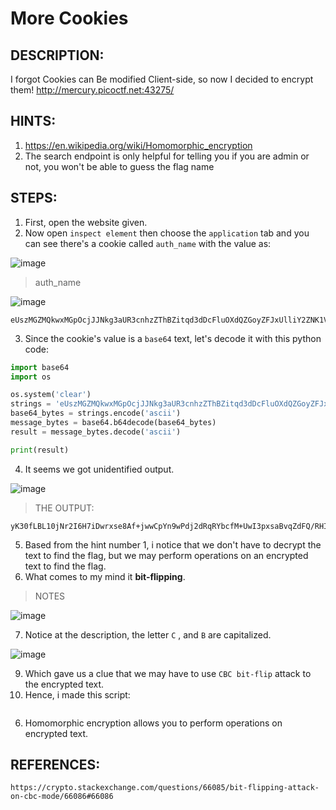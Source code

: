 # More Cookies
## DESCRIPTION:
I forgot Cookies can Be modified Client-side, 
so now I decided to encrypt them! http://mercury.picoctf.net:43275/
## HINTS:
1. https://en.wikipedia.org/wiki/Homomorphic_encryption
2. The search endpoint is only helpful for telling you if you are admin or not, you won't be able to guess the flag name
## STEPS:
1. First, open the website given.
2. Now open `inspect element` then choose the `application` tab and you can see there's a cookie called `auth_name` with the value as:

![image](https://user-images.githubusercontent.com/70703371/187207539-0983cc21-58ab-498b-95e7-a7a002ff2fe6.png)

> auth_name


![image](https://user-images.githubusercontent.com/70703371/187207615-26b4dcad-d5b5-4a3f-9835-ef9b81f2abfb.png)


```
eUszMGZMQkwxMGpOcjJJNkg3aUR3cnhzZThBZitqd3dDcFluOXdQZGoyZFJxUlliY2ZNK1V3STNweHNhQnZxWmRGUS9SSElqTnJWZjJDK3NWNmt4bzV6blB0UzFkaGIwZWFYSHY0U2dZbXBoei9OTUlzR1kzNXI2SXNyTDJHbmg=
```

3. Since the cookie's value is a `base64` text, let's decode it with this python code:

```python
import base64
import os

os.system('clear')
strings = 'eUszMGZMQkwxMGpOcjJJNkg3aUR3cnhzZThBZitqd3dDcFluOXdQZGoyZFJxUlliY2ZNK1V3STNweHNhQnZxWmRGUS9SSElqTnJWZjJDK3NWNmt4bzV6blB0UzFkaGIwZWFYSHY0U2dZbXBoei9OTUlzR1kzNXI2SXNyTDJHbmg='
base64_bytes = strings.encode('ascii')
message_bytes = base64.b64decode(base64_bytes)
result = message_bytes.decode('ascii')

print(result)
```

4. It seems we got unidentified output.

![image](https://user-images.githubusercontent.com/70703371/187208223-abde1015-83bb-4a99-beab-0b7b43dbd061.png)

> THE OUTPUT:

```
yK30fLBL10jNr2I6H7iDwrxse8Af+jwwCpYn9wPdj2dRqRYbcfM+UwI3pxsaBvqZdFQ/RHIjNrVf2C+sV6kxo5znPtS1dhb0eaXHv4SgYmphz/NMIsGY35r6IsrL2Gnh
```

5. Based from the hint number 1, i notice that we don't have to decrypt the text to find the flag, but we may perform operations on an encrypted text to find the flag.
6. What comes to my mind it **bit-flipping**.

> NOTES

![image](https://user-images.githubusercontent.com/70703371/187209124-fab4599c-b8dc-4cea-b73f-53ce423ef41d.png)

7. Notice at the description, the letter `C` , and `B` are capitalized.

![image](https://user-images.githubusercontent.com/70703371/187211319-f68e2de5-294c-4d40-b64a-13f940c7fb1b.png)

9. Which gave us a clue that we may have to use `CBC bit-flip` attack to the encrypted text.
10. Hence, i made this script:

```py

```
6. Homomorphic encryption allows you to perform operations on encrypted text. 


## REFERENCES:

```
https://crypto.stackexchange.com/questions/66085/bit-flipping-attack-on-cbc-mode/66086#66086
```


